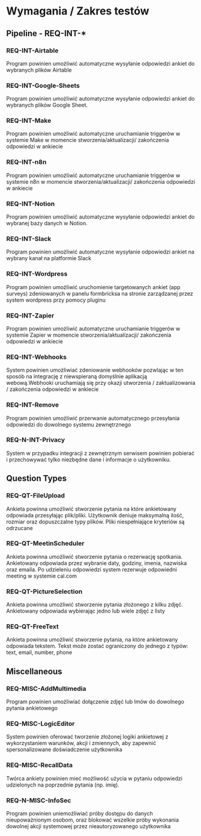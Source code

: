 # Wymagania / Zakres testów

## Pipeline - REQ-INT-*

### REQ-INT-Airtable
Program powinien
umożliwić
automatyczne
wysyłanie odpowiedzi
ankiet do wybranych
plików Airtable

### REQ-INT-Google-Sheets
Program powinien
umożliwić
automatyczne
wysyłanie odpowiedzi
ankiet do wybranych
plików Google Sheet.


### REQ-INT-Make
Program powinien
umożliwić
automatyczne
uruchamianie triggerów
w systemie Make w
momencie
stworzenia/aktualizacji/
zakończenia odpowiedzi
w ankiecie

### REQ-INT-n8n
Program powinien
umożliwić
automatyczne
uruchamianie triggerów
w systemie n8n w
momencie
stworzenia/aktualizacji/
zakończenia odpowiedzi
w ankiecie

### REQ-INT-Notion
Program powinien
umożliwić
automatyczne
wysyłanie odpowiedzi
ankiet do wybranej bazy
danych w Notion.

### REQ-INT-Slack
Program powinien
umożliwić
automatyczne
wysyłanie odpowiedzi
ankiet na wybrany kanał
na platformie Slack

### REQ-INT-Wordpress
Program powinien
umożliwić uruchomienie
targetowanych ankiet
(app surveys)
zdeniowanych w
panelu formbricksa na
stronie zarządzanej
przez system wordpress
przy pomocy pluginu

### REQ-INT-Zapier
Program powinien
umożliwić
automatyczne
uruchamianie triggerów
w systemie Zapier w
momencie
stworzenia/aktualizacji/
zakończenia odpowiedzi
w ankiecie

### REQ-INT-Webhooks
System powinien
umożliwiać zdeniowanie
webhooków pozwlając w ten
sposób na integrację z
niewspieraną domyślnie
aplikacją webową.Webhooki
uruchamiają się przy okazji
utworzenia / zaktualizowania /
zakończenia odpowiedzi w
ankiecie

### REQ-INT-Remove
Program powinien
umożliwić przerwanie
automatycznego
przesyłania odpowiedzi
do dowolnego systemu
zewnętrznego

### REQ-N-INT-Privacy
System w
przypadku integracji z
zewnętrznym serwisem
powinien pobierać i
przechowywać tylko
niezbędne dane i
informacje o
użytkowniku.

## Question Types

### REQ-QT-FileUpload
Ankieta powinna
umożliwić stworzenie pytania
na które ankietowany
odpowiada przesyłając
plik/pliki. Użytkownik deniuje
maksymalną ilość, rozmiar
oraz dopuszczalne typy plików.
Pliki niespełniające kryteriów
są odrzucane

### REQ-QT-MeetinScheduler
Ankieta powinna
umożliwić stworzenie pytania
o rezerwację spotkania.
Ankietowany odpowiada przez
wybranie daty, godziny,
imenia, nazwiska oraz emaila.
Po udzieleniu odpowiedzi
system rezerwuje odpowiedni
meeting w systemie cal.com

### REQ-QT-PictureSelection
Ankieta powinna
umożliwić stworzenie pytania
złożonego z kilku zdjęć.
Ankietowany odpowiada
wybierając jedno lub wiele
zdjęć z listy

### REQ-QT-FreeText
Ankieta powinna
umożliwić stworzenie pytania,
na które ankietowany
odpowiada tekstem. Tekst
może zostać ograniczony do
jednego z typów: text, email,
number, phone

## Miscellaneous

### REQ-MISC-AddMultimedia
Program powinien
umożliwiać dołączenie
zdjęć lub lmów do
dowolnego pytania
ankietowego

### REQ-MISC-LogicEditor
System powinien
oferować tworzenie złożonej
logiki ankietowej z
wykorzystaniem warunków,
akcji i zmiennych, aby
zapewnić spersonalizowane
doświadczenie użytkownika

### REQ-MISC-RecallData
Twórca ankiety
powinien mieć
możliwość użycia w
pytaniu odpowiedzi
udzielonych na
poprzednie pytania
(np. imię).

### REQ-N-MISC-InfoSec
Program powinien
uniemożliwiać próby dostępu
do danych nieupoważnionym
osobom, oraz blokować
wszelkie próby wykonania
dowolnej akcji systemowej
przez nieautoryzowanego
użytkownika